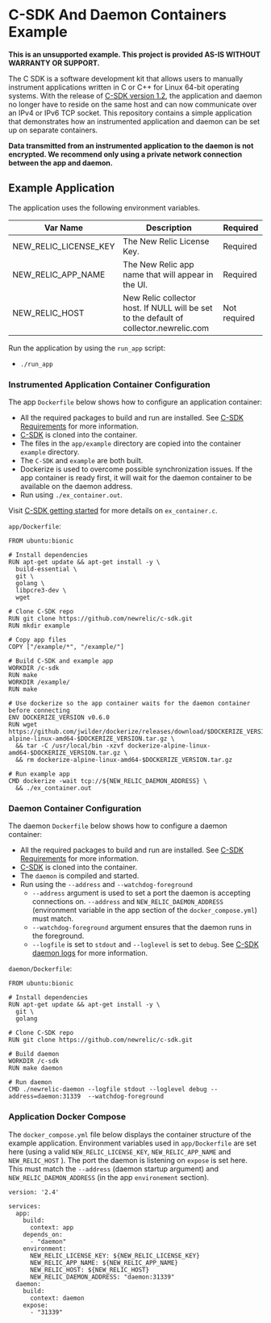 # C-SDK And Daemon Containers Example

**This is an unsupported example. This project is provided AS-IS WITHOUT
WARRANTY OR SUPPORT.**

The C SDK is a software development kit that allows users to manually instrument applications written in C or C++ for Linux 64-bit operating systems. With the release of [C-SDK version 1.2](https://github.com/newrelic/c-sdk/blob/master/CHANGELOG.md#120), the application and daemon no longer have to reside on the same host and can now communicate over an IPv4 or IPv6 TCP socket. This repository contains a simple application that demonstrates how an instrumented application and daemon can be set up on separate containers.

**Data transmitted from an instrumented application to the daemon is not encrypted. We recommend only using a private network connection between the app and daemon.**

## Example Application

The application uses the following environment variables.

|       Var Name       | Description | Required |
| -------------------- | ----------- | ------------- |
| NEW_RELIC_LICENSE_KEY | The New Relic License Key. | Required |
| NEW_RELIC_APP_NAME | The New Relic app name that will appear in the UI. | Required |
| NEW_RELIC_HOST | New Relic collector host. If NULL will be set to the default of collector.newrelic.com | Not required |

Run the application by using the `run_app` script:
* `./run_app`

### Instrumented Application Container Configuration
The app `Dockerfile` below shows how to configure an application container:
* All the required packages to build and run are installed. See [C-SDK Requirements](https://github.com/newrelic/c-sdk#requirements) for more information. 
* [C-SDK](https://github.com/newrelic/c-sdk) is cloned into the container.
* The files in the `app/example` directory are copied into the container `example` directory.
* The `C-SDK` and `example` are both built. 
* Dockerize is used to overcome possible synchronization issues. If the app container is ready first, it will wait for the daemon container to be available on the daemon address.
* Run using `./ex_container.out`.

Visit [C-SDK getting started](https://github.com/newrelic/c-sdk/blob/master/GUIDE.md#getting-started) for more details on `ex_container.c`.

`app/Dockerfile`:
```
FROM ubuntu:bionic

# Install dependencies
RUN apt-get update && apt-get install -y \
  build-essential \
  git \
  golang \
  libpcre3-dev \
  wget

# Clone C-SDK repo
RUN git clone https://github.com/newrelic/c-sdk.git
RUN mkdir example

# Copy app files
COPY ["/example/*", "/example/"]

# Build C-SDK and example app
WORKDIR /c-sdk
RUN make
WORKDIR /example/
RUN make 

# Use dockerize so the app container waits for the daemon container before connecting
ENV DOCKERIZE_VERSION v0.6.0
RUN wget https://github.com/jwilder/dockerize/releases/download/$DOCKERIZE_VERSION/dockerize-alpine-linux-amd64-$DOCKERIZE_VERSION.tar.gz \
  && tar -C /usr/local/bin -xzvf dockerize-alpine-linux-amd64-$DOCKERIZE_VERSION.tar.gz \
  && rm dockerize-alpine-linux-amd64-$DOCKERIZE_VERSION.tar.gz

# Run example app
CMD dockerize -wait tcp://${NEW_RELIC_DAEMON_ADDRESS} \
  && ./ex_container.out
```

### Daemon Container Configuration
The daemon `Dockerfile` below shows how to configure a daemon container:
* All the required packages to build and run are installed. See [C-SDK Requirements](https://github.com/newrelic/c-sdk#requirements) for more information. 
* [C-SDK](https://github.com/newrelic/c-sdk#requirements) is cloned into the container.
* The `daemon` is compiled and started.
* Run using the `--address` and `--watchdog-foreground` 
    - `--address` argument is used to set a port the daemon is accepting connections on. `--address` and `NEW_RELIC_DAEMON_ADDRESS` (environment variable in the app section of the `docker_compose.yml`) must match.
    - `--watchdog-foreground` argument ensures that the daemon runs in the foreground.
    - `--logfile` is set to `stdout` and `--loglevel` is set to `debug`. See [C-SDK daemon logs](https://github.com/newrelic/c-sdk/blob/master/GUIDE.md#daemon-logs) for more information.

`daemon/Dockerfile`:
```
FROM ubuntu:bionic

# Install dependencies
RUN apt-get update && apt-get install -y \
  git \
  golang

# Clone C-SDK repo
RUN git clone https://github.com/newrelic/c-sdk.git

# Build daemon
WORKDIR /c-sdk
RUN make daemon

# Run daemon
CMD ./newrelic-daemon --logfile stdout --loglevel debug --address=daemon:31339  --watchdog-foreground

```

### Application Docker Compose
The `docker_compose.yml` file below displays the container structure of the example application. Environment variables used in `app/Dockerfile` are set here (using a valid `NEW_RELIC_LICENSE_KEY`, `NEW_RELIC_APP_NAME` and `NEW_RELIC_HOST` ). The port the daemon is listening on `expose` is set here. This must match the `--address` (daemon startup argument) and `NEW_RELIC_DAEMON_ADDRESS` (in the app `environement` section).

```
version: '2.4'

services:
  app:
    build:
      context: app 
    depends_on:
      - "daemon"
    environment:
      NEW_RELIC_LICENSE_KEY: ${NEW_RELIC_LICENSE_KEY}
      NEW_RELIC_APP_NAME: ${NEW_RELIC_APP_NAME}
      NEW_RELIC_HOST: ${NEW_RELIC_HOST}
      NEW_RELIC_DAEMON_ADDRESS: "daemon:31339"
  daemon:
    build:
      context: daemon
    expose:
      - "31339"
```